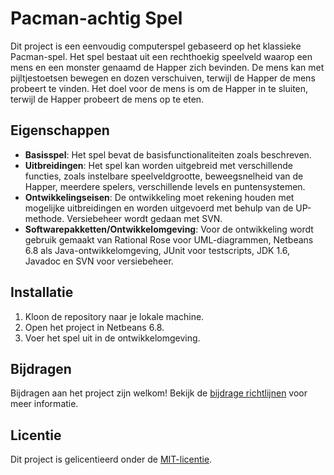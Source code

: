 # Pacman-achtig Spel

Dit project is een eenvoudig computerspel gebaseerd op het klassieke Pacman-spel. Het spel bestaat uit een rechthoekig speelveld waarop een mens en een monster genaamd de Happer zich bevinden. De mens kan met pijltjestoetsen bewegen en dozen verschuiven, terwijl de Happer de mens probeert te vinden. Het doel voor de mens is om de Happer in te sluiten, terwijl de Happer probeert de mens op te eten.

## Eigenschappen

- **Basisspel**: Het spel bevat de basisfunctionaliteiten zoals beschreven.
- **Uitbreidingen**: Het spel kan worden uitgebreid met verschillende functies, zoals instelbare speelveldgrootte, beweegsnelheid van de Happer, meerdere spelers, verschillende levels en puntensystemen.
- **Ontwikkelingseisen**: De ontwikkeling moet rekening houden met mogelijke uitbreidingen en worden uitgevoerd met behulp van de UP-methode. Versiebeheer wordt gedaan met SVN.
- **Softwarepakketten/Ontwikkelomgeving**: Voor de ontwikkeling wordt gebruik gemaakt van Rational Rose voor UML-diagrammen, Netbeans 6.8 als Java-ontwikkelomgeving, JUnit voor testscripts, JDK 1.6, Javadoc en SVN voor versiebeheer.

## Installatie

1. Kloon de repository naar je lokale machine.
2. Open het project in Netbeans 6.8.
3. Voer het spel uit in de ontwikkelomgeving.

## Bijdragen

Bijdragen aan het project zijn welkom! Bekijk de [bijdrage richtlijnen](CONTRIBUTING.md) voor meer informatie.

## Licentie

Dit project is gelicentieerd onder de [MIT-licentie](LICENSE).
